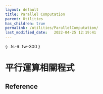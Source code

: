 ```yaml
---
layout: default
title: Parallel Computation
parent: Utilities
has_children: true
permalink: /utilities/ParallelComputation/
last_modified_date:   2022-04-25 12:19:41
---
```


{: .fs-6 .fw-300 }

# 平行運算相關程式

## Reference
